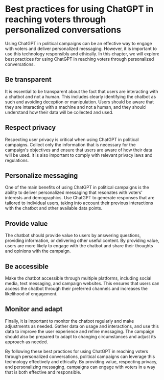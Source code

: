 Best practices for using ChatGPT in reaching voters through personalized conversations
==============================================================================================================================================

Using ChatGPT in political campaigns can be an effective way to engage with voters and deliver personalized messaging. However, it is important to use this technology responsibly and ethically. In this chapter, we will explore best practices for using ChatGPT in reaching voters through personalized conversations.

Be transparent
--------------

It is essential to be transparent about the fact that users are interacting with a chatbot and not a human. This includes clearly identifying the chatbot as such and avoiding deception or manipulation. Users should be aware that they are interacting with a machine and not a human, and they should understand how their data will be collected and used.

Respect privacy
---------------

Respecting user privacy is critical when using ChatGPT in political campaigns. Collect only the information that is necessary for the campaign's objectives and ensure that users are aware of how their data will be used. It is also important to comply with relevant privacy laws and regulations.

Personalize messaging
---------------------

One of the main benefits of using ChatGPT in political campaigns is the ability to deliver personalized messaging that resonates with voters' interests and demographics. Use ChatGPT to generate responses that are tailored to individual users, taking into account their previous interactions with the chatbot and other available data points.

Provide value
-------------

The chatbot should provide value to users by answering questions, providing information, or delivering other useful content. By providing value, users are more likely to engage with the chatbot and share their thoughts and opinions with the campaign.

Be accessible
-------------

Make the chatbot accessible through multiple platforms, including social media, text messaging, and campaign websites. This ensures that users can access the chatbot through their preferred channels and increases the likelihood of engagement.

Monitor and adapt
-----------------

Finally, it is important to monitor the chatbot regularly and make adjustments as needed. Gather data on usage and interactions, and use this data to improve the user experience and refine messaging. The campaign should also be prepared to adapt to changing circumstances and adjust its approach as needed.

By following these best practices for using ChatGPT in reaching voters through personalized conversations, political campaigns can leverage this technology effectively and ethically. By providing value, respecting privacy, and personalizing messaging, campaigns can engage with voters in a way that is both effective and responsible.
